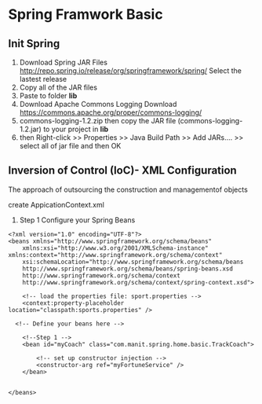 # Spring Framwork Basic

## Init Spring
1. Download Spring JAR Files http://repo.spring.io/release/org/springframework/spring/ Select the lastest release
2. Copy all of the JAR files 
3. Paste to folder **lib** 
4. Download Apache Commons Logging Download https://commons.apache.org/proper/commons-logging/
5. commons-logging-1.2.zip then copy the JAR file (commons-logging-1.2.jar) to your project in **lib**
6. then Right-click >> Properties >> Java Build Path >> Add JARs.... >> select all of jar file and then OK

## Inversion of Control (IoC)- XML Configuration
The approach of outsourcing the construction and managementof objects

create AppicationContext.xml
1. Step 1 Configure your Spring Beans
```
<?xml version="1.0" encoding="UTF-8"?>
<beans xmlns="http://www.springframework.org/schema/beans"
	xmlns:xsi="http://www.w3.org/2001/XMLSchema-instance" xmlns:context="http://www.springframework.org/schema/context"
	xsi:schemaLocation="http://www.springframework.org/schema/beans
    http://www.springframework.org/schema/beans/spring-beans.xsd
    http://www.springframework.org/schema/context
    http://www.springframework.org/schema/context/spring-context.xsd">

	<!-- load the properties file: sport.properties -->
	<context:property-placeholder location="classpath:sports.properties" />

  <!-- Define your beans here -->

	<!--Step 1 -->
	<bean id="myCoach" class="com.manit.spring.home.basic.TrackCoach">

		<!-- set up constructor injection -->
		<constructor-arg ref="myFortuneService" />
	</bean>


</beans>







```


